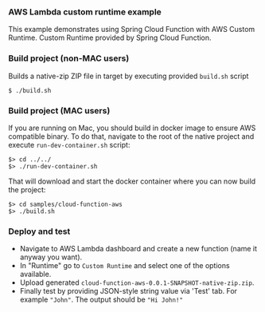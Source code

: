 ### AWS Lambda custom runtime example

This example demonstrates using Spring Cloud Function with AWS Custom Runtime. Custom Runtime provided by Spring Cloud Function. 

### Build project (non-MAC users)
Builds a native-zip ZIP file in target by executing provided `build.sh` script

```
$ ./build.sh
```

### Build project (MAC users)
If you are running on Mac, you should build in docker image to ensure AWS compatible binary. To do that, navigate to the root 
of the native project and execute `run-dev-container.sh` script:

```
$> cd ../../
$> ./run-dev-container.sh
```

That will download and start the docker container where you can now build the project:

```
$> cd samples/cloud-function-aws
$> ./build.sh

```

### Deploy and test

- Navigate to AWS Lambda dashboard and create a new function (name it anyway you want).
- In "Runtime" go to `Custom Runtime` and select one of the options available.
- Upload generated `cloud-function-aws-0.0.1-SNAPSHOT-native-zip.zip`.
- Finally test by providing JSON-style string value via 'Test' tab. For example `"John"`. The output should be `"Hi John!"`
